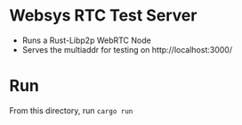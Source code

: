 # Websys RTC Test Server

-   Runs a Rust-Libp2p WebRTC Node
-   Serves the multiaddr for testing on http://localhost:3000/

# Run

From this directory, run `cargo run`
